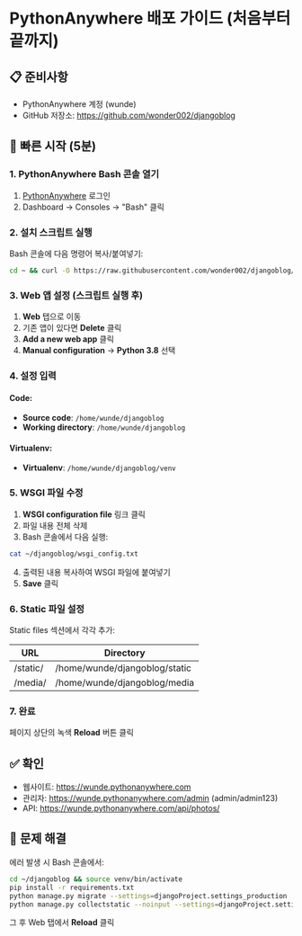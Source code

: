 # PythonAnywhere 배포 가이드 (처음부터 끝까지)

## 📋 준비사항
- PythonAnywhere 계정 (wunde)
- GitHub 저장소: https://github.com/wonder002/djangoblog

## 🚀 빠른 시작 (5분)

### 1. PythonAnywhere Bash 콘솔 열기
1. [PythonAnywhere](https://www.pythonanywhere.com) 로그인
2. Dashboard → Consoles → "Bash" 클릭

### 2. 설치 스크립트 실행
Bash 콘솔에 다음 명령어 복사/붙여넣기:

```bash
cd ~ && curl -O https://raw.githubusercontent.com/wonder002/djangoblog/main/pythonanywhere_fresh_start.sh && bash pythonanywhere_fresh_start.sh
```

### 3. Web 앱 설정 (스크립트 실행 후)
1. **Web** 탭으로 이동
2. 기존 앱이 있다면 **Delete** 클릭
3. **Add a new web app** 클릭
4. **Manual configuration** → **Python 3.8** 선택

### 4. 설정 입력
#### Code:
- **Source code**: `/home/wunde/djangoblog`
- **Working directory**: `/home/wunde/djangoblog`

#### Virtualenv:
- **Virtualenv**: `/home/wunde/djangoblog/venv`

### 5. WSGI 파일 수정
1. **WSGI configuration file** 링크 클릭
2. 파일 내용 전체 삭제
3. Bash 콘솔에서 다음 실행:
```bash
cat ~/djangoblog/wsgi_config.txt
```
4. 출력된 내용 복사하여 WSGI 파일에 붙여넣기
5. **Save** 클릭

### 6. Static 파일 설정
Static files 섹션에서 각각 추가:

| URL | Directory |
|-----|-----------|
| /static/ | /home/wunde/djangoblog/static |
| /media/ | /home/wunde/djangoblog/media |

### 7. 완료
페이지 상단의 녹색 **Reload** 버튼 클릭

## ✅ 확인
- 웹사이트: https://wunde.pythonanywhere.com
- 관리자: https://wunde.pythonanywhere.com/admin (admin/admin123)
- API: https://wunde.pythonanywhere.com/api/photos/

## 🔧 문제 해결
에러 발생 시 Bash 콘솔에서:
```bash
cd ~/djangoblog && source venv/bin/activate
pip install -r requirements.txt
python manage.py migrate --settings=djangoProject.settings_production
python manage.py collectstatic --noinput --settings=djangoProject.settings_production
```

그 후 Web 탭에서 **Reload** 클릭